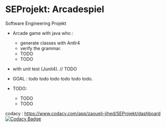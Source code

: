 # SEProjekt: Arcadespiel
Software Engineering Projekt 

- Arcade game with java who :
  - generate classes with Antlr4
  - verify the grammar.
  - TODO
  - TODO
- with unit test (Junit4). // TODO

- GOAL : todo todo todo todo todo todo.

- TODO:

  - TODO 
  - TODO 

codacy : https://www.codacy.com/app/zaoueli-jihed/SEProjekt/dashboard
[![Codacy Badge](https://api.codacy.com/project/badge/Grade/ba2c534c97c44edbba29f04a345a0478)](https://www.codacy.com/app/zaoueli-jihed/SEProjekt?utm_source=github.com&amp;utm_medium=referral&amp;utm_content=Yahima/SEProjekt&amp;utm_campaign=Badge_Grade)
